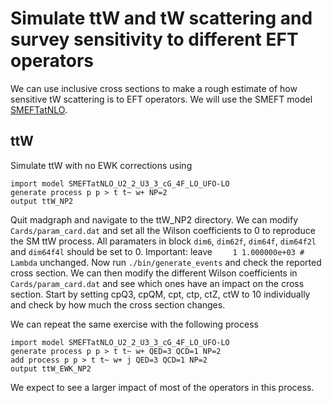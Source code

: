 # Simulate ttW and tW scattering and survey sensitivity to different EFT operators

We can use inclusive cross sections to make a rough estimate of how sensitive tW scattering is to EFT operators.
We will use the SMEFT model [SMEFTatNLO](http://feynrules.irmp.ucl.ac.be/wiki/SMEFTatNLO).

## ttW
Simulate ttW with no EWK corrections using
```
import model SMEFTatNLO_U2_2_U3_3_cG_4F_LO_UFO-LO
generate process p p > t t~ w+ NP=2
output ttW_NP2
```
Quit madgraph and navigate to the ttW_NP2 directory.
We can modify `Cards/param_card.dat` and set all the Wilson coefficients to 0 to reproduce the SM ttW process.
All paramaters in block `dim6`, `dim62f`, `dim64f`, `dim64f2l` and `dim64f4l` should be set to 0.
Important: leave `    1 1.000000e+03 # Lambda` unchanged.
Now run `./bin/generate_events` and check the reported cross section.
We can then modify the different Wilson coefficients in `Cards/param_card.dat` and see which ones have an impact on the cross section.
Start by setting cpQ3, cpQM, cpt, ctp, ctZ, ctW to 10 individually and check by how much the cross section changes.

We can repeat the same exercise with the following process
```
import model SMEFTatNLO_U2_2_U3_3_cG_4F_LO_UFO-LO
generate process p p > t t~ w+ QED=3 QCD=1 NP=2
add process p p > t t~ w+ j QED=3 QCD=1 NP=2
output ttW_EWK_NP2
```
We expect to see a larger impact of most of the operators in this process.
